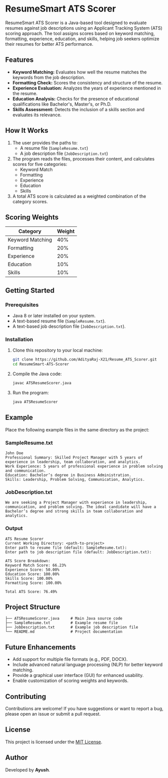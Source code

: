 # ResumeSmart ATS Scorer

ResumeSmart ATS Scorer is a Java-based tool designed to evaluate resumes against job descriptions using an Applicant Tracking System (ATS) scoring approach. The tool assigns scores based on keyword matching, formatting, experience, education, and skills, helping job seekers optimize their resumes for better ATS performance.

## Features

- **Keyword Matching:** Evaluates how well the resume matches the keywords from the job description.
- **Formatting Check:** Scores the consistency and structure of the resume.
- **Experience Evaluation:** Analyzes the years of experience mentioned in the resume.
- **Education Analysis:** Checks for the presence of educational qualifications like Bachelor's, Master's, or Ph.D.
- **Skills Assessment:** Detects the inclusion of a skills section and evaluates its relevance.

## How It Works

1. The user provides the paths to:
   - A resume file (`SampleResume.txt`)
   - A job description file (`JobDescription.txt`)
2. The program reads the files, processes their content, and calculates scores for five categories:
   - Keyword Match
   - Formatting
   - Experience
   - Education
   - Skills
3. A total ATS score is calculated as a weighted combination of the category scores.

## Scoring Weights

| Category         | Weight  |
|-------------------|---------|
| Keyword Matching  | 40%     |
| Formatting        | 20%     |
| Experience        | 20%     |
| Education         | 10%     |
| Skills            | 10%     |

## Getting Started

### Prerequisites

- Java 8 or later installed on your system.
- A text-based resume file (`SampleResume.txt`).
- A text-based job description file (`JobDescription.txt`).

### Installation

1. Clone this repository to your local machine:

   ```bash
   git clone https://github.com/AdityaRaj-X21/Resume_ATS_Scorer.git
   cd ResumeSmart-ATS-Scorer
   ```

2. Compile the Java code:

   ```bash
   javac ATSResumeScorer.java
   ```

3. Run the program:

   ```bash
   java ATSResumeScorer
   ```

## Example

Place the following example files in the same directory as the project:

### SampleResume.txt
```
John Doe
Professional Summary: Skilled Project Manager with 5 years of experience in leadership, team collaboration, and analytics.
Work Experience: 5 years of professional experience in problem solving and communication.
Education: Bachelor’s degree in Business Administration.
Skills: Leadership, Problem Solving, Communication, Analytics.
```

### JobDescription.txt
```
We are seeking a Project Manager with experience in leadership, communication, and problem solving. The ideal candidate will have a Bachelor’s degree and strong skills in team collaboration and analytics.
```

### Output
```
ATS Resume Scorer
Current Working Directory: <path-to-project>
Enter path to resume file (default: SampleResume.txt):
Enter path to job description file (default: JobDescription.txt):

ATS Score Breakdown:
Keyword Match Score: 66.23%
Experience Score: 50.00%
Education Score: 100.00%
Skills Score: 100.00%
Formatting Score: 100.00%

Total ATS Score: 76.49%
```

## Project Structure

```
├── ATSResumeScorer.java     # Main Java source code
├── SampleResume.txt         # Example resume file
├── JobDescription.txt       # Example job description file
└── README.md                # Project documentation
```

## Future Enhancements

- Add support for multiple file formats (e.g., PDF, DOCX).
- Include advanced natural language processing (NLP) for better keyword matching.
- Provide a graphical user interface (GUI) for enhanced usability.
- Enable customization of scoring weights and keywords.

## Contributing

Contributions are welcome! If you have suggestions or want to report a bug, please open an issue or submit a pull request.

## License

This project is licensed under the [MIT License](LICENSE).

## Author

Developed by **Ayush**.
